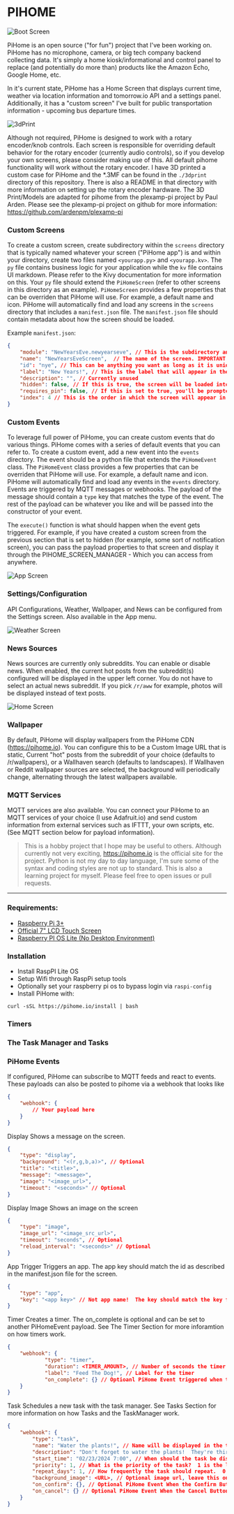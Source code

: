 
# PIHOME

![Boot Screen](.github/images/1.png "Boot Screen")

PiHome is an open source ("for fun") project that I've been working on.  PiHome has no microphone, camera, or big tech company backend collecting data.  It's simply a home kiosk/informational and control panel to replace (and potentially do more than) products like the Amazon Echo, Google Home, etc.  

In it's current state, PiHome has a Home Screen that displays current time, weather via location information and tomorrow.io API and a settings panel.  Additionally, it has a "custom screen" I've built for public transportation information - upcoming bus departure times.

![3dPrint](.github/images/3d_print.png "3D Print")

Although not required, PiHome is designed to work with a rotary encoder/knob controls.  Each screen is responsible for overriding default behavior for the rotary encoder (currently audio controls), so if you develop your own screens, please consider making use of this.  All default pihome functionality will work without the rotary encoder.  I have 3D printed a custom case for PiHome and the *.3MF can be found in the `./3dprint` directory of this repository.  There is also a README in that directory with more information on setting up the rotary encoder hardware.  The 3D Print/Models are adapted for pihome from the plexamp-pi project by Paul Arden.  Please see the plexamp-pi project on github for more information: https://github.com/ardenpm/plexamp-pi


### Custom Screens

To create a custom screen, create subdirectory within the `screens` directory that is typically named whatever your screen ("PiHome app") is and within your directory, create two files named `<yourapp.py>` and `<yourapp.kv>`.  The `py` file contains business logic for your application while the `kv` file contains UI markdown.  Please refer to the Kivy documentation for more information on this.  Your `py` file should extend the `PiHomeScreen` (refer to other screens in this directory as an example).  `PiHomeScreen` provides a few properties that can be overriden that PiHome will use.  For example, a default name and icon.  PiHome will automatically find and load any screens in the `screens` directory that includes a `manifest.json` file.  The `manifest.json` file should contain metadata about how the screen should be loaded. 

Example `manifest.json`:
```json
{
    "module": "NewYearsEve.newyearseve", // This is the subdirectory and file name of the screen.  The path is /screens/NewYearsEven/newyearseve.py
    "name": "NewYearsEveScreen",  // The name of the screen. IMPORTANT:  This must match the class name in the py file
    "id": "nye", // This can be anything you want as long as it is unique among all other screens
    "label": "New Years!", // This is the label that will appear in the app menu
    "description": "", // Currently unused
    "hidden": false, // If this is true, the screen will be loaded into pihome but not accessible.  This is useful if you're creating a custom event that needs to trigger the screen but shouldn't be accessible otherwise
    "requires_pin": false, // If this is set to true, you'll be prompted to enter your pin.  Your pin is configured in the settings screen
    "index": 4 // This is the order in which the screen will appear in the app menu.  If it is unset, apps will be rendered in whatever order they were found in the filesystem.  Currently, the only screen that has an index is the home screen and it is set to 0 to ensure it is always the first screen
}
```

### Custom Events

To leverage full power of PiHome, you can create custom events that do various things.  PiHome comes with a series of default events that you can refer to.  To create a custom event, add a new event into the `events` directory.  The event should be a python file that extends the `PiHomeEvent` class.  The `PiHomeEvent` class provides a few properties that can be overriden that PiHome will use.  For example, a default name and icon.  PiHome will automatically find and load any events in the `events` directory.   Events are triggered by MQTT messages or webhooks.  The payload of the message should contain a `type` key that matches the type of the event.  The rest of the payload can be whatever you like and will be passed into the constructor of your event.  

The `execute()` function is what should happen when the event gets triggered.  For example, if you have created a custom screen from the previous section that is set to hidden (for example, some sort of notification screen), you can pass the payload properties to that screen and display it through the PIHOME_SCREEN_MANAGER - Which you can access from anywhere. 


![App Screen](.github/images/4.png "App Screen")


### Settings/Configuration 

API Configurations, Weather, Wallpaper, and News can be configured from the Settings screen.  Also available in the App menu.

![Weather Screen](.github/images/3.png "Weather Screen")


### News Sources
News sources are currently only subreddits. You can enable or disable news.  When enabled, the current hot posts from the subreddit(s) configured will be displayed in the upper left corner.  You do not have to select an actual news subreddit.  If you pick `/r/aww` for example, photos will be displayed instead of text posts.

![Home Screen](.github/images/2.png "Home Screen")
 
### Wallpaper
By default, PiHome will display wallpapers from the PiHome CDN (https://pihome.io).  You can configure this to be a Custom Image URL that is static, Current "hot" posts from the subreddit of your choice (defaults to /r/wallpapers), or a Wallhaven search (defaults to landscapes).  If Wallhaven or Reddit wallpaper sources are selected, the background will periodically change, alternating through the latest wallpapers available. 

### MQTT Services
MQTT services are also available.  You can connect your PiHome to an MQTT services of your choice (I use Adafruit.io) and send custom information from external services such as IFTTT, your own scripts, etc. (See MQTT section below for payload information).


> This is a hobby project that I hope may be useful to others.  Although currently not very exciting, https://pihome.io is the official site for the project.  Python is not my day to day language, I'm sure some of the syntax and coding styles are not up to standard.  This is also a learning project for myself.  Please feel free to open issues or pull requests. 


---


### Requirements:

- [Raspberry Pi 3+](https://www.raspberrypi.com/products/raspberry-pi-4-model-b/)
- [Official 7" LCD Touch Screen](https://www.raspberrypi.com/products/raspberry-pi-touch-display/)
- [Raspberry  PI  OS Lite (No Desktop Environment)](https://www.raspberrypi.com/software/)

### Installation

- Install RaspPI Lite OS
- Setup Wifi through RaspPi setup tools
- Optionally set your raspberry pi os to bypass login via `raspi-config`
- Install PiHome with:

```
curl -sSL https://pihome.io/install | bash
```

### Timers

### The Task Manager and Tasks


### PiHome Events

If configured, PiHome can subscribe to MQTT feeds and react to events.  These payloads can also be posted to pihome via a webhook that looks like
```json
{
    "webhook": {
        // Your payload here
    }
}
```



Display
Shows a message on the screen. 
```json
{
    "type": "display",
    "background": "<(r,g,b,a)>", // Optional
    "title": "<title>",
    "message": "<message>",
    "image": "<image_url>",
    "timeout": "<seconds>" // Optional
}
```

Display Image
Shows an image on the screen
```json
{
    "type": "image", 
    "image_url": "<image_src_url>", 
    "timeout": "seconds", // Optional 
    "reload_interval": "<seconds>" // Optional
}
```

App Trigger
Triggers an app.  The app key should match the id as described in the manifest.json file for the screen.
```json
{
    "type": "app",
    "key": "<app key>" // Not app name!  The key should match the key from the screens array in main.py:setup()
}
```

Timer
Creates a timer.  The on_complete is optional and can be set to another PiHomeEvent payload.  See The Timer Section for more inforamtion on how timers work.
```json
{
    "webhook": {
            "type": "timer",
            "duration": <TIMER_AMOUNT>, // Number of seconds the timer should run
            "label": "Feed The Dog!", // Label for the timer
            "on_complete": {} // Optioanl PiHome Event triggered when the timer is complete
    }
}
```

Task 
Schedules a new task with the task manager.  See Tasks Section for more information on how Tasks and the TaskManager work.
```json
{
    "webhook": {
        "type": "task",
        "name": "Water the plants!", // Name will be displayed in the task screen
        "description": "Don't forget to water the plants!  They're thirsty too", // Description will be displayed in the task screen
        "start_time": "02/23/2024 7:00", // When should the task be displayed on the screen?  This an be a date in MM/DD/YYYY HH:MM format or a delta in the format of delta:<hours> hours, delta:<days> days, etc
        "priority": 1, // What is the priority of the task?  1 is the lowest, 3 is the highest.  Higher priority tasks will play more annoying sounds
        "repeat_days": 1, // How frequently the task should repeat.  0 for no repeat.  Upon execution, a new task will be created next time the task is due
        "background_image": <URL>, // Optional image url, leave this out if you don't want an image background
        "on_confirm": {}, // Optional PiHome Event When the Confirm Button is Pressed
        "on_cancel": {} // Optional PiHome Event When the Cancel Button is Pressed
    }
}
```